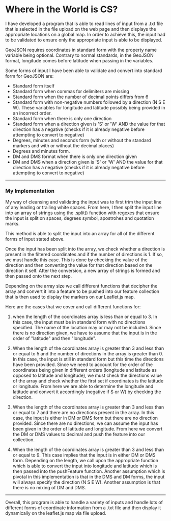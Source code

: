 # Where in the World is CS?

I have developed a program that is able to read lines of input from a .txt file that is selected in the file upload on the web page and then displays the appropriate locations on a global map. In order to achieve this, the input had to be validated to ensure only the appropriate input is able to be displayed.

GeoJSON requires coordinates in standard form with the property name variable being optional. Contrary to normal standards, in the GeoJSON format, longitude comes before latitude when passing in the variables.

Some forms of input I have been able to validate and convert into standard form for GeoJSON are:
* Standard form itself
* Standard form when commas for delimiters are missing
* Standard form when the number of decimal points differs from 6
* Standard form with non-negative numbers followed by a direction (N S E W). These variables for longitude and latitude possibly being provided in an incorrect order.
* Standard form when there is only one direction
* Standard form when a direction given is 'S' or 'W' AND the value for that direction has a negative (checks if it is already negative before attempting to convert to negative)
* Degrees, minutes and seconds form (with or without the standard markers and with or without the decimal places)
* Degrees and minutes form.
* DM and DMS format when there is only one direction given
* DM and DMS when a direction given is 'S' or 'W' AND the value for that direction has a negative (checks if it is already negative before attempting to convert to negative)


---
### My Implementation
My way of cleansing and validating the input was to first trim the input line of any leading or trailing white spaces. From here, I then split the input line into an array of strings using the .split() function with regexes that ensure the input is split on spaces, degrees symbol, apostrohes and quotation marks. 

This method is able to split the input into an array for all of the different forms of input stated above.

Once the input has been split into the array, we check whether a direction is present in the filtered coordinates and if the number of directions is 1. If so, we must handle this case. This is done by checking the value of the direction and then converting the value for that direction based on the direction it self. After the conversion, a new array of strings is formed and then passed onto the next step.


Depending on the array size we call different functions that decipher the array and convert it into a feature to be pushed into our feature collection that is then used to display the markers on our Leaflet.js map.

Here are the cases that we cover and call different functions for:
1. when the length of the coordinates array is less than or equal to 3. In this case, the input must be in standard form with no directions specified. The name of the location may or may not be included. Since there is no direction given, we have to assume that the input is in the order of "latitude" and then "longitude".
   
2. When the length of the coordinates array is greater than 3 and less than or equal to 5 and the number of directions in the array is greater than 0. In this case, the input is still in standard form but this time the directions have been provided. Since we need to account for the order of the coordinates being given in different orders (longitude and latitude as opposed to latitude and longitude), we must check the directions value of the array and check whether the first set if coordinates is the latitude or longitude. From here we are able to determine the longitude and latitude and convert it accordingly (negative if S or W) by checking the direction.

3. When the length of the coordinates array is greater than 3 and less than or equal to 7 and there are no directions present in the array. In this case, the input is either in DM or DMS form but there are no direction provided. Since there are no directions, we can assume the input has been given in the order of latitude and longitude. From here we convert the DM or DMS values to decimal and push the feature into our collection.
   
4. When the length of the coordinates array is greater than 3 and less than or equal to 9. This case implies that the input is in either DM or DMS form. Depending on the length, we call upon the appropriate function which is able to convert the input into longitude and latitude which is then passed into the pushFeature function. Another assumption which is pivotal in this implementation is that in the DMS and DM forms, the input will always specify the direction (N S E W). Another assumption is that there is no mixing of DM and DMS.
---
Overall, this program is able to handle a variety of inputs and handle lots of different forms of coordinate information from a .txt file and then display it dynamically on the leaflet.js map via file upload.